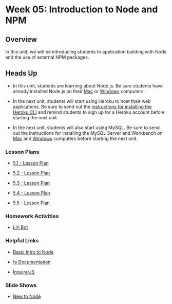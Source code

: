 # Week 05: Introduction to Node and NPM

## Overview

In this unit, we will be introducing students to application building with Node and the use of external NPM packages.

## Heads Up

* In this unit, students are learning about Node.js. Be sure students have already installed Node.js on their [Mac](../../../01-Class-Content/09-NodeJS/04-Supplemental/nodejs-install-mac.md) or [Windows](../../../01-Class-Content/09-NodeJS/04-Supplemental/nodejs-install-win.md) computers.

* In the next unit, students will start using Heroku to host their web applications. Be sure to send out the [instructions for installing the Heroku CLI](../../../01-Class-Content/10-OOP/04-Supplemental/heroku-install.md) and remind students to sign up for a Heroku account before starting the next unit. 

* In the next unit, students will also start using MySQL. Be sure to send out the instructions for installing the MySQL Server and Workbench on [Mac](../../../01-Class-Content/11-express/04-Supplemental/mysql-mac-guide.md) and [Windows](../../../01-Class-Content/11-express/04-Supplemental/mysql-windows-guide.md) computers before starting the next unit. 

### Lesson Plans

* [5.1 - Lesson Plan](01-Day/01-Day-LessonPlan.md)

* [5.2 - Lesson Plan](02-Day/02-Day-LessonPlan.md)

* [5.3 - Lesson Plan](03-Day/03-Day-LessonPlan.md)

* [5.4 - Lesson Plan](04-Day/04-Day-LessonPlan.md)

* [5.5 - Lesson Plan](05-Day/05-Day-LessonPlan.md)

### Homework Activities

* [Liri Bot](../../../01-Class-Content/10-nodejs/02-Homework/Instructions/)

### Helpful Links

* [Basic Intro to Node](https://blog.codeship.com/node-js-tutorial/)

* [fs Documentation](https://nodejs.org/api/fs.html)

* [InquirerJS](https://www.npmjs.com/package/inquirer)

### Slide Shows

* [New to Node](https://docs.google.com/presentation/d/1_thzaJ4qUb-gis58By-5t0yjdK533MmADdJrURBU7wI/edit?usp=sharing)
